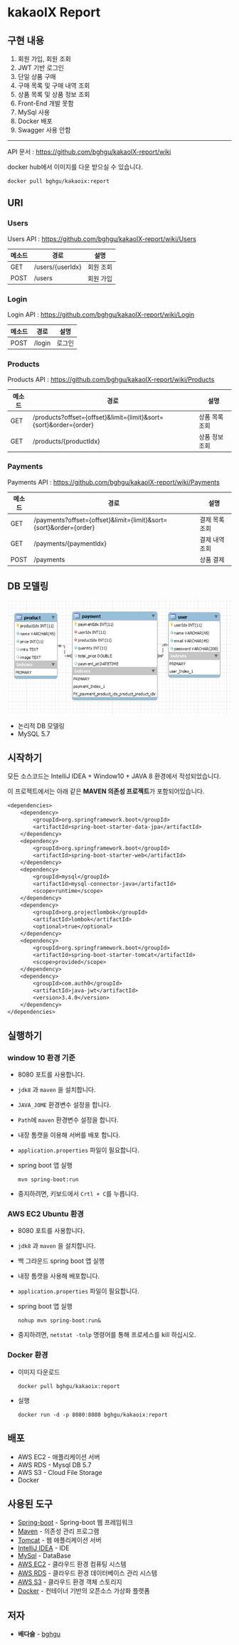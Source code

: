 # kakaoIX Report

## 구현 내용

1. 회원 가입, 회원 조회
2. JWT 기반 로그인
3. 단일 상품 구매
4. 구매 목록 및 구매 내역 조회
5. 상품 목록 및 상품 정보 조회
6. Front-End 개발 못함
7. MySql 사용
8. Docker 배포
9. Swagger 사용 안함

----

API 문서 : https://github.com/bghgu/kakaoIX-report/wiki

docker hub에서 이미지를 다운 받으실 수 있습니다.

```
docker pull bghgu/kakaoix:report
```

## URI

### Users

Users API : https://github.com/bghgu/kakaoIX-report/wiki/Users

| 메소드 | 경로             | 설명      |
| ------ | ---------------- | --------- |
| GET    | /users/{userIdx} | 회원 조회 |
| POST   | /users           | 회원 가입 |

### Login

Login API : https://github.com/bghgu/kakaoIX-report/wiki/Login

| 메소드 | 경로   | 설명   |
| ------ | ------ | ------ |
| POST   | /login | 로그인 |

### Products

Products API : https://github.com/bghgu/kakaoIX-report/wiki/Products

| 메소드 | 경로                                                         | 설명           |
| ------ | ------------------------------------------------------------ | -------------- |
| GET    | /products?offset={offset}&limit={limit}&sort={sort}&order={order} | 상품 목록 조회 |
| GET    | /products/{productIdx}                                       | 상품 정보 조회 |

### Payments

Payments API : https://github.com/bghgu/kakaoIX-report/wiki/Payments

| 메소드 | 경로                                                         | 설명           |
| ------ | ------------------------------------------------------------ | -------------- |
| GET    | /payments?offset={offset}&limit={limit}&sort={sort}&order={order} | 결제 목록 조회 |
| GET    | /payments/{paymentIdx}                                       | 결제 내역 조회 |
| POST   | /payments                                                    | 상품 결제      |

## DB 모델링

![db.jpg](https://github.com/bghgu/kakaoIX-report/blob/develop/image/db.jpg)

- 논리적 DB 모델링
- MySQL 5.7

## 시작하기

모든 소스코드는 IntelliJ IDEA + Window10 + JAVA 8 환경에서 작성되었습니다.

이 프로젝트에서는 아래 같은 **MAVEN 의존성 프로젝트**가 포함되어있습니다. 

```
<dependencies>
	<dependency>
		<groupId>org.springframework.boot</groupId>
		<artifactId>spring-boot-starter-data-jpa</artifactId>
	</dependency>
	<dependency>
		<groupId>org.springframework.boot</groupId>
		<artifactId>spring-boot-starter-web</artifactId>
	</dependency>
	<dependency>
		<groupId>mysql</groupId>
		<artifactId>mysql-connector-java</artifactId>
		<scope>runtime</scope>
	</dependency>
	<dependency>
		<groupId>org.projectlombok</groupId>
		<artifactId>lombok</artifactId>
		<optional>true</optional>
	</dependency>
	<dependency>
		<groupId>org.springframework.boot</groupId>
		<artifactId>spring-boot-starter-tomcat</artifactId>
		<scope>provided</scope>
	</dependency>
	<dependency>
		<groupId>com.auth0</groupId>
		<artifactId>java-jwt</artifactId>
		<version>3.4.0</version>
	</dependency>
</dependencies>
```

## 실행하기

### window 10 환경 기준

- 8080 포트를 사용합니다.

- `jdk8` 과 `maven` 을 설치합니다.

- `JAVA_JOME` 환경변수 설정을 합니다.

- `Path`에 `maven` 환경변수 설정을 합니다.

- 내장 톰캣을 이용해 서버를 배포 합니다.

- `application.properties` 파일이 필요합니다.

- spring boot 앱 실행

  ```
  mvn spring-boot:run
  ```

- 중지하려면, 키보드에서 `Crtl + C`를 누릅니다.

### AWS EC2 Ubuntu 환경

* 8080 포트를 사용합니다.

- `jdk8` 과 `maven` 을 설치합니다.

- 백 그라운드 spring boot 앱 실행

- 내장 톰캣을 사용해 배포합니다.

- `application.properties` 파일이 필요합니다.

- spring boot 앱 실행

  ```
  nohup mvn spring-boot:run&
  ```

- 중지하려면,  `netstat -tnlp` 명령어를 통해 프로세스를 kill 하십시오.

### Docker 환경

* 이미지 다운로드

  ```
  docker pull bghgu/kakaoix:report
  ```

* 실행

  ```
  docker run -d -p 8080:8080 bghgu/kakaoix:report
  ```

## 배포

- AWS EC2 - 애플리케이션 서버
- AWS RDS - Mysql DB 5.7
- AWS S3 - Cloud File Storage
- Docker

## 사용된 도구

- [Spring-boot](https://projects.spring.io/spring-boot/) - Spring-boot 웹 프레임워크
- [Maven](https://maven.apache.org/) - 의존성 관리 프로그램
- [Tomcat](http://tomcat.apache.org/) - 웹 애플리케이션 서버
- [IntelliJ IDEA](https://www.jetbrains.com/idea/) - IDE
- [MySql](https://www.mysql.com/) - DataBase
- [AWS EC2](https://aws.amazon.com/ko/ec2/?sc_channel=PS&sc_campaign=acquisition_KR&sc_publisher=google&sc_medium=english_ec2_b&sc_content=ec2_e&sc_detail=aws%20ec2&sc_category=ec2&sc_segment=177228231544&sc_matchtype=e&sc_country=KR&s_kwcid=AL!4422!3!177228231544!e!!g!!aws%20ec2&ef_id=WkRozwAAAnO-lPWy:20180412120123:s) - 클라우드 환경 컴퓨팅 시스템
- [AWS RDS](https://aws.amazon.com/ko/rds/) - 클라우드 환경 데이터베이스 관리 시스템
- [AWS S3](https://aws.amazon.com/ko/s3/) - 클라우드 환경 객체 스토리지
- [Docker](https://www.docker.com/) - 컨테이너 기반의 오픈소스 가상화 플랫폼

## 저자

- **배다슬** - [bghgu](https://github.com/bghgu)

